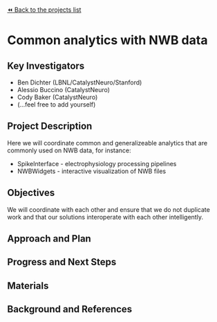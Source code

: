 [:rewind: Back to the projects list](../../README.md#ProjectsList)

<!-- For information on how to write GitHub .md files see https://guides.github.com/features/mastering-markdown/ -->

# Common analytics with NWB data

## Key Investigators

<!-- - Investigator 1 (Affiliation)-->
<!-- - Investigator 2 (Affiliation)-->
* Ben Dichter (LBNL/CatalystNeuro/Stanford)
* Alessio Buccino (CatalystNeuro)
* Cody Baker (CatalystNeuro)
* (...feel free to add yourself)

## Project Description

<!-- Add a short paragraph describing the project. -->
Here we will coordinate common and generalizeable analytics that are commonly used on NWB data, for instance:
* SpikeInterface - electrophysiology processing pipelines
* NWBWidgets - interactive visualization of NWB files

## Objectives

<!-- Briefly describe the objectives of your project. What would you like to archive?-->
We will coordinate with each other and ensure that we do not duplicate work and that our solutions interoperate with
 each other intelligently.

<!-- 1. Objective A. Describe it in 1-2 sentences.-->
<!-- 1. Objective B. Describe it in 1-2 sentences.-->
<!-- 1. ...-->


## Approach and Plan

<!-- 1. Describe the steps of your planned approach to reach the objectives.-->
<!-- 1. ... -->
<!-- 1. ... -->

## Progress and Next Steps

<!--Populate this section as you are making progress before/during/after the hackathon-->
<!--Describe the progress you have made on the project,e.g., which objectives you have achieved and how.-->
<!--Describe the next steps you are planing to take to complete the project.-->

## Materials

<!--If available add links to the materials relevant to the project, e.g., the code generated for the project or data used-->
<!--If available add pictures and links to videos that demonstrate what has been accomplished.-->
<!--![Description of picture](Example2.jpg)-->

## Background and References

<!--Use this space for information that may help people better understand your project, like links to papers, source code, or data ,e.g:-->
<!-- - Source code: https://github.com/YourUser/YourRepository -->
<!-- - Documentation: https://link.to.docs -->
<!-- - Test data: https://link.to.test.data -->

